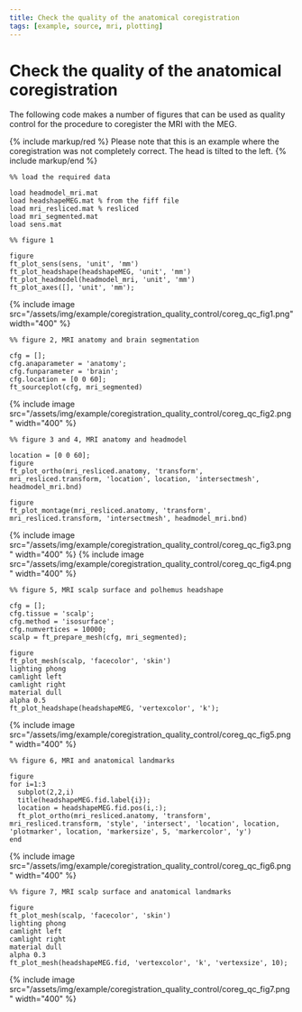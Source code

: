```yaml
---
title: Check the quality of the anatomical coregistration
tags: [example, source, mri, plotting]
---
```


# Check the quality of the anatomical coregistration

The following code makes a number of figures that can be used as quality control for the procedure to coregister the MRI with the MEG.

{% include markup/red %}
Please note that this is an example where the coregistration was not completely correct. The head is tilted to the left.
{% include markup/end %}

    %% load the required data

    load headmodel_mri.mat
    load headshapeMEG.mat % from the fiff file
    load mri_resliced.mat % resliced
    load mri_segmented.mat
    load sens.mat

    %% figure 1

    figure
    ft_plot_sens(sens, 'unit', 'mm')
    ft_plot_headshape(headshapeMEG, 'unit', 'mm')
    ft_plot_headmodel(headmodel_mri, 'unit', 'mm')
    ft_plot_axes([], 'unit', 'mm');

{% include image src="/assets/img/example/coregistration_quality_control/coreg_qc_fig1.png" width="400" %}

    %% figure 2, MRI anatomy and brain segmentation

    cfg = [];
    cfg.anaparameter = 'anatomy';
    cfg.funparameter = 'brain';
    cfg.location = [0 0 60];
    ft_sourceplot(cfg, mri_segmented)

{% include image src="/assets/img/example/coregistration_quality_control/coreg_qc_fig2.png" width="400" %}

    %% figure 3 and 4, MRI anatomy and headmodel

    location = [0 0 60];
    figure
    ft_plot_ortho(mri_resliced.anatomy, 'transform', mri_resliced.transform, 'location', location, 'intersectmesh', headmodel_mri.bnd)

    figure
    ft_plot_montage(mri_resliced.anatomy, 'transform', mri_resliced.transform, 'intersectmesh', headmodel_mri.bnd)

{% include image src="/assets/img/example/coregistration_quality_control/coreg_qc_fig3.png" width="400" %}
{% include image src="/assets/img/example/coregistration_quality_control/coreg_qc_fig4.png" width="400" %}

    %% figure 5, MRI scalp surface and polhemus headshape

    cfg = [];
    cfg.tissue = 'scalp';
    cfg.method = 'isosurface';
    cfg.numvertices = 10000;
    scalp = ft_prepare_mesh(cfg, mri_segmented);

    figure
    ft_plot_mesh(scalp, 'facecolor', 'skin')
    lighting phong
    camlight left
    camlight right
    material dull
    alpha 0.5
    ft_plot_headshape(headshapeMEG, 'vertexcolor', 'k');

{% include image src="/assets/img/example/coregistration_quality_control/coreg_qc_fig5.png" width="400" %}

    %% figure 6, MRI and anatomical landmarks

    figure
    for i=1:3
      subplot(2,2,i)
      title(headshapeMEG.fid.label{i});
      location = headshapeMEG.fid.pos(i,:);
      ft_plot_ortho(mri_resliced.anatomy, 'transform', mri_resliced.transform, 'style', 'intersect', 'location', location, 'plotmarker', location, 'markersize', 5, 'markercolor', 'y')
    end

{% include image src="/assets/img/example/coregistration_quality_control/coreg_qc_fig6.png" width="400" %}

    %% figure 7, MRI scalp surface and anatomical landmarks

    figure
    ft_plot_mesh(scalp, 'facecolor', 'skin')
    lighting phong
    camlight left
    camlight right
    material dull
    alpha 0.3
    ft_plot_mesh(headshapeMEG.fid, 'vertexcolor', 'k', 'vertexsize', 10);

{% include image src="/assets/img/example/coregistration_quality_control/coreg_qc_fig7.png" width="400" %}
